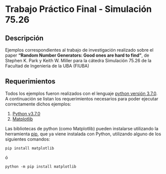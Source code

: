# Trabajo Práctico Final - Simulación 75.26
## Descripción
Ejemplos correspondientes al trabajo de investigación realizado sobre el paper **“Random Number Generators: Good ones are hard to find”**, de Stephen K. Park y Keith W. Miller para la cátedra Simulación 75.26 de la Facultad de Ingeniería de la UBA (FIUBA)

## Requerimientos
Todos los ejemplos fueron realizados con el lenguaje [python versión 3.7.0](https://www.python.org/downloads/). A continuación se listan los requerimientos necesarios para poder ejecutar correctamente dichos ejemplos:

1. [Python v3.7.0](https://www.python.org/downloads/)
2. [Matplotlib](https://matplotlib.org/faq/installing_faq.html)

Las bibliotecas de python (como Matplotlib) pueden instalarse utilizando la herramienta [pip](https://pip.pypa.io/en/stable/installing/), que ya viene instalada con Python, utilizando alguno de los siguientes comandos:
```
pip install matplotlib
```
ó
```
python -m pip install matplotlib
```
